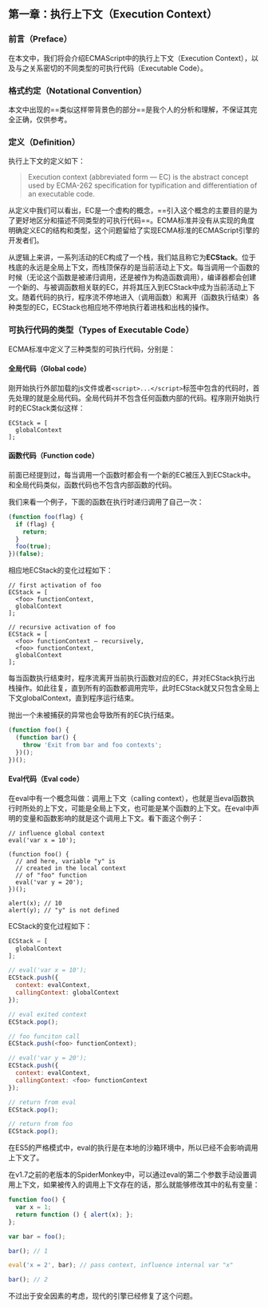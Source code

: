 第一章：执行上下文（Execution Context）
---

### 前言（Preface）
在本文中，我们将会介绍ECMAScript中的执行上下文（Execution Context），以及与之关系密切的不同类型的可执行代码（Executable Code）。

### 格式约定（Notational Convention）
本文中出现的==类似这样带背景色的部分==是我个人的分析和理解，不保证其完全正确，仅供参考。

### 定义（Definition）
执行上下文的定义如下：
> Execution context (abbreviated form — EC) is the abstract concept used by ECMA-262 specification for typification and differentiation of an executable code.

从定义中我们可以看出，EC是一个虚构的概念，==引入这个概念的主要目的是为了更好地区分和描述不同类型的可执行代码==。ECMA标准并没有从实现的角度明确定义EC的结构和类型，这个问题留给了实现ECMA标准的ECMAScript引擎的开发者们。

从逻辑上来讲，一系列活动的EC构成了一个栈，我们姑且称它为**ECStack**。位于栈底的永远是全局上下文，而栈顶保存的是当前活动上下文。每当调用一个函数的时候（无论这个函数是被递归调用，还是被作为构造函数调用），编译器都会创建一个新的、与被调函数相关联的EC，并将其压入到ECStack中成为当前活动上下文。随着代码的执行，程序流不停地进入（调用函数）和离开（函数执行结束）各种类型的EC，ECStack也相应地不停地执行着进栈和出栈的操作。

### 可执行代码的类型（Types of Executable Code）
ECMA标准中定义了三种类型的可执行代码，分别是：

#### 全局代码（Global code）
刚开始执行外部加载的js文件或者`<script>...</script>`标签中包含的代码时，首先处理的就是全局代码。全局代码并不包含任何函数内部的代码。程序刚开始执行时的ECStack类似这样：
```
ECStack = [
  globalContext
];
```

#### 函数代码（Function code）
前面已经提到过，每当调用一个函数时都会有一个新的EC被压入到ECStack中。和全局代码类似，函数代码也不包含内部函数的代码。

我们来看一个例子，下面的函数在执行时递归调用了自己一次：
```js
(function foo(flag) {
  if (flag) {
    return;
  }
  foo(true);
})(false);
```
相应地ECStack的变化过程如下：
```
// first activation of foo
ECStack = [
  <foo> functionContext,
  globalContext
];

// recursive activation of foo
ECStack = [
  <foo> functionContext – recursively,
  <foo> functionContext,
  globalContext
];
```
每当函数执行结束时，程序流离开当前执行函数对应的EC，并对ECStack执行出栈操作。如此往复，直到所有的函数都调用完毕，此时ECStack就又只包含全局上下文globalContext，直到程序运行结束。

抛出一个未被捕获的异常也会导致所有的EC执行结束。
```js
(function foo() {
  (function bar() {
    throw 'Exit from bar and foo contexts';
  })();
})();
```

#### Eval代码（Eval code）
在eval中有一个概念叫做：调用上下文（calling context），也就是当eval函数执行时所处的上下文，可能是全局上下文，也可能是某个函数的上下文。在eval中声明的变量和函数影响的就是这个调用上下文。看下面这个例子：
```
// influence global context
eval('var x = 10');

(function foo() {
  // and here, variable "y" is
  // created in the local context
  // of "foo" function
  eval('var y = 20');
})();

alert(x); // 10
alert(y); // "y" is not defined
```
ECStack的变化过程如下：
```js
ECStack = [
  globalContext
];

// eval('var x = 10');
ECStack.push({
  context: evalContext,
  callingContext: globalContext
});

// eval exited context
ECStack.pop();

// foo funciton call
ECStack.push(<foo> functionContext);

// eval('var y = 20');
ECStack.push({
  context: evalContext,
  callingContext: <foo> functionContext
});

// return from eval
ECStack.pop();

// return from foo
ECStack.pop();
```
在ES5的严格模式中，eval的执行是在本地的沙箱环境中，所以已经不会影响调用上下文了。

在v1.7之前的老版本的SpiderMonkey中，可以通过eval的第二个参数手动设置调用上下文，如果被传入的调用上下文存在的话，那么就能够修改其中的私有变量：
```js
function foo() {
  var x = 1;
  return function () { alert(x); };
};

var bar = foo();

bar(); // 1

eval('x = 2', bar); // pass context, influence internal var "x"

bar(); // 2
```
不过出于安全因素的考虑，现代的引擎已经修复了这个问题。